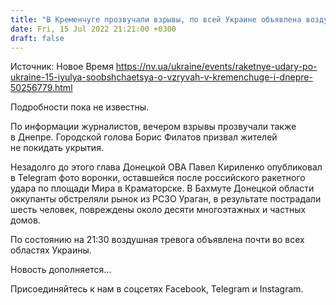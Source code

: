 ```yaml
---
title: "В Кременчуге прозвучали взрывы, по всей Украине объявлена воздушная тревога"
date: Fri, 15 Jul 2022 21:21:00 +0300
draft: false
---
```

Источник: Новое Время https://nv.ua/ukraine/events/raketnye-udary-po-ukraine-15-iyulya-soobshchaetsya-o-vzryvah-v-kremenchuge-i-dnepre-50256779.html


Подробности пока не известны.

По информации журналистов, вечером взрывы прозвучали также в Днепре. Городской голова Борис Филатов призвал жителей не покидать укрытия.

Незадолго до этого глава Донецкой ОВА Павел Кириленко опубликовал в Telegram фото воронки, оставшейся после российского ракетного удара по площади Мира в Краматорске. В Бахмуте Донецкой области оккупанты обстреляли рынок из РСЗО Ураган, в результате пострадали шесть человек, повреждены около десяти многоэтажных и частных домов.

По состоянию на 21:30 воздушная тревога объявлена почти во всех областях Украины.

Новость дополняется…

Присоединяйтесь к нам в соцсетях Facebook, Telegram и Instagram.
